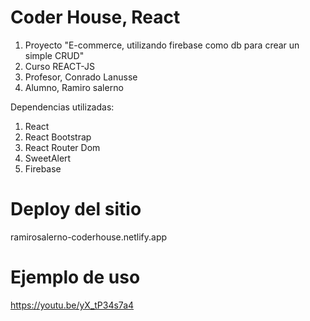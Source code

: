 # Coder House, React

1. Proyecto "E-commerce, utilizando firebase como db para crear un simple CRUD" 
2. Curso REACT-JS
3. Profesor, Conrado Lanusse
4. Alumno, Ramiro salerno

Dependencias utilizadas:
1. React
2. React Bootstrap
3. React Router Dom
4. SweetAlert
5. Firebase

# Deploy del sitio

ramirosalerno-coderhouse.netlify.app

# Ejemplo de uso

https://youtu.be/yX_tP34s7a4

